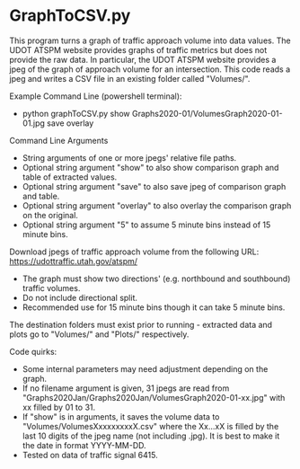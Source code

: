 # GraphToCSV.py

This program turns a graph of traffic approach volume into data values. The UDOT ATSPM website provides graphs of traffic metrics but does not provide the raw data. In particular, the UDOT ATSPM website provides a jpeg of the graph of approach volume for an intersection. This code reads a jpeg and writes a CSV file in an existing folder called "Volumes/".

Example Command Line (powershell terminal):
- python graphToCSV.py show Graphs2020-01/VolumesGraph2020-01-01.jpg save overlay

Command Line Arguments
- String arguments of one or more jpegs' relative file paths.
- Optional string argument "show" to also show comparison graph and table of extracted values.
- Optional string argument "save" to also save jpeg of comparison graph and table.
- Optional string argument "overlay" to also overlay the comparison graph on the original.
- Optional string argument "5" to assume 5 minute bins instead of 15 minute bins.

Download jpegs of traffic approach volume from the following URL:
https://udottraffic.utah.gov/atspm/
- The graph must show two directions' (e.g. northbound and southbound) traffic volumes.
- Do not include directional split.
- Recommended use for 15 minute bins though it can take 5 minute bins.

The destination folders must exist prior to running - extracted data and plots go to "Volumes/" and "Plots/" respectively.

Code quirks:
- Some internal parameters may need adjustment depending on the graph.
- If no filename argument is given, 31 jpegs are read from "Graphs2020Jan/Graphs2020Jan/VolumesGraph2020-01-xx.jpg" with xx filled by 01 to 31.
- If "show" is in arguments, it saves the volume data to "Volumes/VolumesXxxxxxxxxX.csv" where the Xx...xX is filled by the last 10 digits of the jpeg name (not including .jpg). It is best to make it the date in format YYYY-MM-DD.
- Tested on data of traffic signal 6415.
